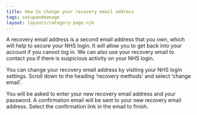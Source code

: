 ```yaml
---
title: How to change your recovery email address
tags: setupandmanage
layout: layouts/category-page.njk
---
```

A recovery email address is a second email address that you own, which will help to secure your NHS login. It will allow you to get back into your account if you cannot log in. We can also use your recovery email to contact you if there is suspicious activity on your NHS login.

You can change your recovery email address by visiting your NHS login settings. Scroll down to the heading ‘recovery methods’ and select ‘change email’.

You will be asked to enter your new recovery email address and your password. A confirmation email will be sent to your new recovery email address. Select the confirmation link in the email to finish.